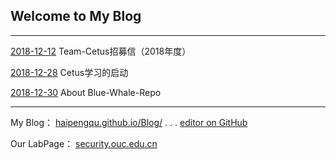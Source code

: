 ## Welcome to My Blog
---
[2018-12-12](./2018-12-12.jpg) Team-Cetus招募信（2018年度）

[2018-12-28](./2018-12-28.md) Cetus学习的启动

[2018-12-30](./2018-12-30.md) About Blue-Whale-Repo

----
My Blog：  [haipengqu.github.io/Blog/](https://haipengqu.github.io/Blog/)       .   .    .     [editor on GitHub](https://github.com/haipengqu/Blog/edit/master/README.md)  

Our LabPage：  [security.ouc.edu.cn](http://security.ouc.edu.cn)  
